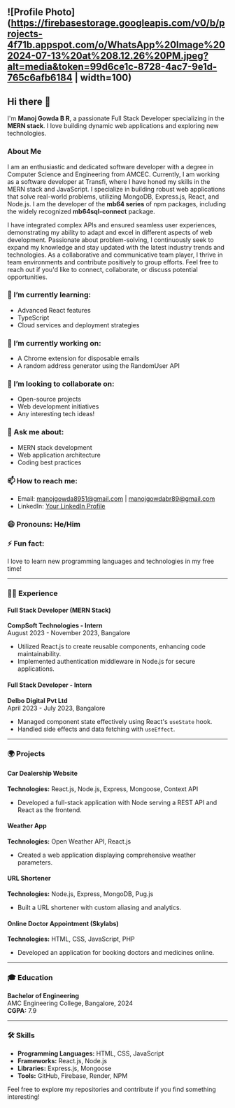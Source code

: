 ## ![Profile Photo](https://firebasestorage.googleapis.com/v0/b/projects-4f71b.appspot.com/o/WhatsApp%20Image%202024-07-13%20at%208.12.26%20PM.jpeg?alt=media&token=99d6ce1c-8728-4ac7-9e1d-765c6afb6184 | width=100)

<style>
  img {
    border-radius: 50%;
  }
</style>

## Hi there 👋

I'm **Manoj Gowda B R**, a passionate Full Stack Developer specializing in the **MERN stack**. I love building dynamic web applications and exploring new technologies. 

### About Me
I am an enthusiastic and dedicated software developer with a degree in Computer Science and Engineering from AMCEC. Currently, I am working as a software developer at Transfi, where I have honed my skills in the MERN stack and JavaScript. I specialize in building robust web applications that solve real-world problems, utilizing MongoDB, Express.js, React, and Node.js. I am the developer of the **mb64 series** of npm packages, including the widely recognized **mb64sql-connect** package.

I have integrated complex APIs and ensured seamless user experiences, demonstrating my ability to adapt and excel in different aspects of web development. Passionate about problem-solving, I continuously seek to expand my knowledge and stay updated with the latest industry trends and technologies. As a collaborative and communicative team player, I thrive in team environments and contribute positively to group efforts. Feel free to reach out if you'd like to connect, collaborate, or discuss potential opportunities.

### 🌱 I’m currently learning:
- Advanced React features
- TypeScript
- Cloud services and deployment strategies

### 🔭 I’m currently working on:
- A Chrome extension for disposable emails
- A random address generator using the RandomUser API

### 👯 I’m looking to collaborate on:
- Open-source projects
- Web development initiatives
- Any interesting tech ideas!

### 💬 Ask me about:
- MERN stack development
- Web application architecture
- Coding best practices

### 📫 How to reach me:
- Email: [manojgowda8951@gmail.com](mailto:manojgowda8951@gmail.com) | [manojgowdabr89@gmail.com](mailto:manojgowdabr89@gmail.com)
- LinkedIn: [Your LinkedIn Profile](#)

### 😄 Pronouns: He/Him

### ⚡ Fun fact:
I love to learn new programming languages and technologies in my free time!

---

### 👨‍💻 Experience

#### **Full Stack Developer (MERN Stack)**
**CompSoft Technologies - Intern**  
August 2023 - November 2023, Bangalore
- Utilized React.js to create reusable components, enhancing code maintainability.
- Implemented authentication middleware in Node.js for secure applications.

#### **Full Stack Developer - Intern**
**Delbo Digital Pvt Ltd**  
April 2023 - July 2023, Bangalore
- Managed component state effectively using React's `useState` hook.
- Handled side effects and data fetching with `useEffect`.

---

### 🌍 Projects

#### **Car Dealership Website**
**Technologies:** React.js, Node.js, Express, Mongoose, Context API
- Developed a full-stack application with Node serving a REST API and React as the frontend.

#### **Weather App**
**Technologies:** Open Weather API, React.js
- Created a web application displaying comprehensive weather parameters.

#### **URL Shortener**
**Technologies:** Node.js, Express, MongoDB, Pug.js
- Built a URL shortener with custom aliasing and analytics.

#### **Online Doctor Appointment (Skylabs)**
**Technologies:** HTML, CSS, JavaScript, PHP
- Developed an application for booking doctors and medicines online.

---

### 🎓 Education

**Bachelor of Engineering**  
AMC Engineering College, Bangalore, 2024  
**CGPA:** 7.9

---

### 🛠 Skills
- **Programming Languages:** HTML, CSS, JavaScript
- **Frameworks:** React.js, Node.js
- **Libraries:** Express.js, Mongoose
- **Tools:** GitHub, Firebase, Render, NPM

Feel free to explore my repositories and contribute if you find something interesting!
